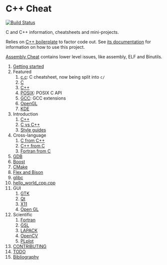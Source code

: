 # C++ Cheat

[![Build Status](https://travis-ci.org/cirosantilli/cpp-cheat.svg?branch=master)](https://travis-ci.org/cirosantilli/cpp-cheat)

C and C++ information, cheatsheets and mini-projects.

Relies on [C++ boilerplate](https://github.com/cirosantilli/cpp-boilerplate) to factor code out. See [its documentation](https://github.com/cirosantilli/cpp-boilerplate/blob/master/README.md) for information on how to use this project.

[Assembly Cheat](https://github.com/cirosantilli/assembly-cheat) contains lower level issues, like assembly, ELF and Binutils.

1.  [Getting started](getting-started.md)
1.  Featured
    1. [c.c](c.c): C cheatsheet, now being split into `c/`
    1. [C](c/)
    1. [C++](cpp/)
    1. [POSIX](posix/): POSIX C API
    1. [GCC](gcc/): GCC extensions
    1. [OpenGL](opengl/)
    1. [KDE](kde/)
1.  Introduction
    1. [C++](cpp/)
    1. [C vs C++](c-vs-cpp.md)
    1. [Style guides](style-guides.md)
1.  Cross-language
    1.  [C from C++](c-from-cpp/)
    1.  [C++ from C](cpp-from-c/)
    1.  [Fortran from C](fortran-from-c/)
1.  [GDB](gdb/)
1.  [Boost](boost/)
1.  [CMake](cmake.md)
1.  [Flex and Bison](flex-bison/)
1.  [glibc](glibc/)
1.  [hello_world_cpp.cpp](hello_world_cpp.cpp)
1.  GUI
    1. [GTK](gtk/)
    1. [Qt](qt/)
    1. [X11](x11)
    1. [Open GL](opengl/)
1.  Scientific
    1. [Fortran](fortran/)
    1. [GSL](gsl/)
    1. [LAPACK](lapack/)
    1. [OpenCV](opencv/)
    1. [PLplot](plplot/)
1.  [CONTRIBUTING](CONTRIBUTING.md)
1.  [TODO](TODO.md)
1.  [Bibliography](bibliography.md)
